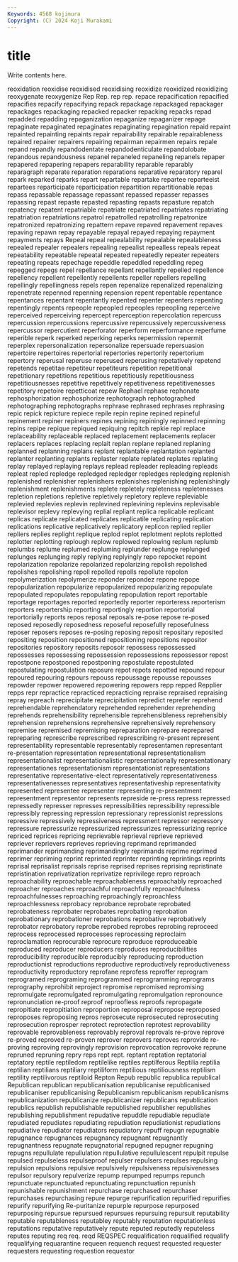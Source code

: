 ```yaml
---
Keywords: 4568 kojimura
Copyright: (C) 2024 Koji Murakami
---
```


# title

Write contents here.



reoxidation reoxidise reoxidised reoxidising
reoxidize reoxidized reoxidizing reoxygenate reoxygenize Rep Rep. rep rep. repace
repacification repacified repacifies repacify repacifying repack repackage repackaged repackager repackages
repackaging repacked repacker repacking repacks repad repadded repadding repaganization repaganize
repaganizer repage repaginate repaginated repaginates repaginating repagination repaid repaint repainted
repainting repaints repair repairability repairable repairableness repaired repairer repairers repairing
repairman repairmen repairs repale repand repandly repandodentate repandodenticulate repandolobate repandous
repandousness repanel repaneled repaneling repanels repaper repapered repapering repapers reparability
reparable reparably reparagraph reparate reparation reparations reparative reparatory reparel repark
reparked reparks repart repartable repartake repartee reparteeist repartees reparticipate reparticipation
repartition repartitionable repas repass repassable repassage repassant repassed repasser repasses
repassing repast repaste repasted repasting repasts repasture repatch repatency repatent
repatriable repatriate repatriated repatriates repatriating repatriation repatriations repatrol repatrolled repatrolling
repatronize repatronized repatronizing repattern repave repaved repavement repaves repaving repawn
repay repayable repayal repayed repaying repayment repayments repays Repeal repeal
repealability repealable repealableness repealed repealer repealers repealing repealist repealless repeals
repeat repeatability repeatable repeatal repeated repeatedly repeater repeaters repeating repeats
repechage repeddle repeddled repeddling repeg repegged repegs repel repellance repellant
repellantly repelled repellence repellency repellent repellently repellents repeller repellers repelling
repellingly repellingness repels repen repenalize repenalized repenalizing repenetrate repenned repenning
repension repent repentable repentance repentances repentant repentantly repented repenter repenters
repenting repentingly repents repeople repeopled repeoples repeopling reperceive reperceived reperceiving
repercept reperception repercolation repercuss repercussion repercussions repercussive repercussively repercussiveness repercussor
repercutient reperforator reperform reperformance reperfume reperible reperk reperked reperking reperks
repermission repermit reperplex repersonalization repersonalize repersuade repersuasion repertoire repertoires repertorial
repertories repertorily repertorium repertory reperusal reperuse reperused reperusing repetatively repetend
repetends repetitae repetiteur repetiteurs repetition repetitional repetitionary repetitions repetitious repetitiously
repetitiousness repetitiousnesses repetitive repetitively repetitiveness repetitivenesses repetitory repetoire repetticoat repew
Rephael rephase rephonate rephosphorization rephosphorize rephotograph rephotographed rephotographing rephotographs rephrase
rephrased rephrases rephrasing repic repick repicture repiece repile repin repine
repined repineful repinement repiner repiners repines repining repiningly repinned repinning
repins repipe repique repiqued repiquing repitch repkie repl replace replaceability
replaceable replaced replacement replacements replacer replacers replaces replacing replait replan
replane replaned replaning replanned replanning replans replant replantable replantation replanted
replanter replanting replants replaster replate replated replates replating replay replayed
replaying replays replead repleader repleading repleads repleat repled repledge repledged
repledger repledges repledging replenish replenished replenisher replenishers replenishes replenishing replenishingly
replenishment replenishments replete repletely repleteness repletenesses repletion repletions repletive repletively
repletory repleve repleviable replevied replevies replevin replevined replevining replevins replevisable
replevisor replevy replevying replial repliant replica replicable replicant replicas replicate
replicated replicates replicatile replicating replication replications replicative replicatively replicatory replicon
replied replier repliers replies replight replique replod replot replotment replots
replotted replotter replotting replough replow replowed replowing replum replumb replumbs
replume replumed repluming replunder replunge replunged replunges replunging reply replying
replyingly repo repocket repoint repolarization repolarize repolarized repolarizing repolish repolished
repolishes repolishing repoll repolled repolls repollute repolon repolymerization repolymerize reponder
repondez repone repope repopularization repopularize repopularized repopularizing repopulate repopulated repopulates
repopulating repopulation report reportable reportage reportages reported reportedly reporter reporteress
reporterism reporters reportership reporting reportingly reportion reportorial reportorially reports repos
reposal reposals re-pose repose re-posed reposed reposedly reposedness reposeful reposefully
reposefulness reposer reposers reposes re-posing reposing reposit repositary reposited repositing
reposition repositioned repositioning repositions repositor repositories repository reposits reposoir repossess
repossessed repossesses repossessing repossession repossessions repossessor repost repostpone repostponed repostponing
repostulate repostulated repostulating repostulation reposure repot repots repotted repound repour
repoured repouring repours repouss repoussage repousse repousses repowder repower repowered
repowering repowers repp repped Repplier repps repr repractice repracticed repracticing
repraise repraised repraising repray repreach reprecipitate reprecipitation repredict reprefer reprehend
reprehendable reprehendatory reprehended reprehender reprehending reprehends reprehensibility reprehensible reprehensibleness reprehensibly
reprehension reprehensions reprehensive reprehensively reprehensory repremise repremised repremising repreparation reprepare
reprepared repreparing represcribe represcribed represcribing re-present represent representability representable representably
representamen representant re-presentation representation representational representationalism representationalist representationalistic representationally representationary
representationes representationism representationist representations representative representative-elect representatively representativeness representativenesses representatives
representativeship representativity represented representee representer representing re-presentment representment representor represents
represide re-press repress repressed repressedly represser represses repressibilities repressibility repressible
repressibly repressing repression repressionary repressionist repressions repressive repressively repressiveness repressment
repressor repressory repressure repressurize repressurized repressurizes repressurizing reprice repriced reprices
repricing reprievable reprieval reprieve reprieved repriever reprievers reprieves reprieving reprimand
reprimanded reprimander reprimanding reprimandingly reprimands reprime reprimed reprimer repriming reprint
reprinted reprinter reprinting reprintings reprints reprisal reprisalist reprisals reprise reprised
reprises reprising repristinate repristination reprivatization reprivatize reprivilege repro reproach reproachability
reproachable reproachableness reproachably reproached reproacher reproaches reproachful reproachfully reproachfulness reproachfulnesses
reproaching reproachingly reproachless reproachlessness reprobacy reprobance reprobate reprobated reprobateness reprobater
reprobates reprobating reprobation reprobationary reprobationer reprobations reprobative reprobatively reprobator reprobatory
reprobe reprobed reprobes reprobing reproceed reprocess reprocessed reprocesses reprocessing reproclaim
reproclamation reprocurable reprocure reproduce reproduceable reproduced reproducer reproducers reproduces reproducibilities
reproducibility reproducible reproducibly reproducing reproduction reproductionist reproductions reproductive reproductively reproductiveness
reproductivity reproductory reprofane reprofess reproffer reprogram reprogramed reprograming reprogrammed reprogramming
reprograms reprography reprohibit reproject repromise repromised repromising repromulgate repromulgated repromulgating
repromulgation repronounce repronunciation re-proof reproof reproofless reproofs repropagate repropitiate repropitiation
reproportion reproposal repropose reproposed reproposes reproposing repros reprosecute reprosecuted reprosecuting
reprosecution reprosper reprotect reprotection reprotest reprovability reprovable reprovableness reprovably reproval
reprovals re-prove reprove re-proved reproved re-proven reprover reprovers reproves reprovide
re-proving reproving reprovingly reprovision reprovocation reprovoke reprune repruned repruning repry
reps rept rept. reptant reptation reptatorial reptatory reptile reptiledom reptilelike
reptiles reptilferous Reptilia reptilia reptilian reptilians reptiliary reptiliform reptilious reptiliousness
reptilism reptility reptilivorous reptiloid Repton Repub republic republica republical Republican
republican republicanisation republicanise republicanised republicaniser republicanising Republicanism republicanism republicanisms republicanization
republicanize republicanizer republicans republication republics republish republishable republished republisher republishes
republishing republishment repudative repuddle repudiable repudiate repudiated repudiates repudiating repudiation
repudiationist repudiations repudiative repudiator repudiators repudiatory repuff repugn repugnable repugnance
repugnances repugnancy repugnant repugnantly repugnantness repugnate repugnatorial repugned repugner repugning
repugns repullulate repullulation repullulative repullulescent repulpit repulse repulsed repulseless repulseproof
repulser repulsers repulses repulsing repulsion repulsions repulsive repulsively repulsiveness repulsivenesses
repulsor repulsory repulverize repump repumped repumps repunch repunctuate repunctuated repunctuating
repunctuation repunish repunishable repunishment repurchase repurchased repurchaser repurchases repurchasing repure
repurge repurification repurified repurifies repurify repurifying Re-puritanize repurple repurpose repurposed
repurposing repursue repursued repursues repursuing repursuit reputability reputable reputableness reputabley
reputably reputation reputationless reputations reputative reputatively repute reputed reputedly reputeless
reputes reputing req req. reqd REQSPEC requalification requalified requalify requalifying
requarantine requeen requench request requested requester requesters requesting requestion requestor
